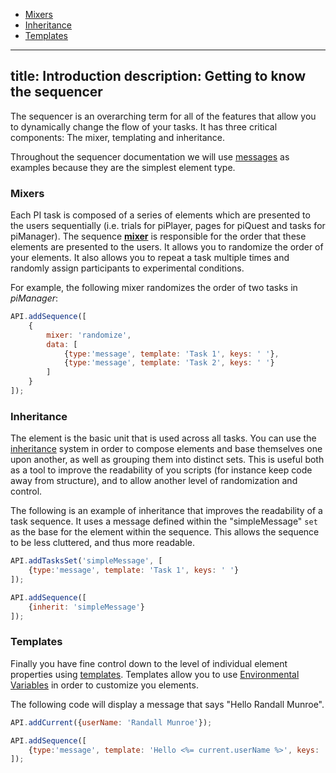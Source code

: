 <!-- START doctoc generated TOC please keep comment here to allow auto update -->
<!-- DON'T EDIT THIS SECTION, INSTEAD RE-RUN doctoc TO UPDATE -->


- [Mixers](#mixers)
- [Inheritance](#inheritance)
- [Templates](#templates)

<!-- END doctoc generated TOC please keep comment here to allow auto update -->

---
title: Introduction
description: Getting to know the sequencer
---

The sequencer is an overarching term for all of the features that allow you to dynamically change the flow of your tasks.
It has three critical components: The mixer, templating and inheritance.

Throughout the sequencer documentation we will use [messages](../manager/messages.html) as examples because they are the simplest element type.

### Mixers

Each PI task is composed of a series of elements which are presented to the users sequentially 
(i.e. trials for piPlayer, pages for piQuest and tasks for piManager). 
The sequence [**mixer**](./mixer.html) is responsible for the order  that these elements are presented to the users. 
It allows you to randomize the order of your elements.
It also allows you to repeat a task multiple times and randomly assign participants to experimental conditions.

For example, the following mixer randomizes the order of two tasks in *piManager*:

```js
API.addSequence([
    {
        mixer: 'randomize',
        data: [
            {type:'message', template: 'Task 1', keys: ' '},
            {type:'message', template: 'Task 2', keys: ' '}
        ]
    }
]);
```

### Inheritance
The element is the basic unit that is used across all tasks.
You can use the [inheritance](./inheritance.html) system in order to compose elements and base themselves one upon another, as well as grouping them into distinct sets.
This is useful both as a tool to improve the readability of you scripts (for instance keep code away from structure), and to allow another level of randomization and control.

The following is an example of inheritance that improves the readability of a task sequence.
It uses a message defined within the "simpleMessage" `set` as the base for the element within the sequence.
This allows the sequence to be less cluttered, and thus more readable.

```js
API.addTasksSet('simpleMessage', [
    {type:'message', template: 'Task 1', keys: ' '}
]);

API.addSequence([
    {inherit: 'simpleMessage'}
]);
```

### Templates
Finally you have fine control down to the level of individual element properties using [templates](./templates.html). 
Templates allow you to use [Environmental Variables](./variables.html) in order to customize you elements.

The following code will display a message that says "Hello Randall Munroe".

```js
API.addCurrent({userName: 'Randall Munroe'});

API.addSequence([
    {type:'message', template: 'Hello <%= current.userName %>', keys: ' '}
]);
```
